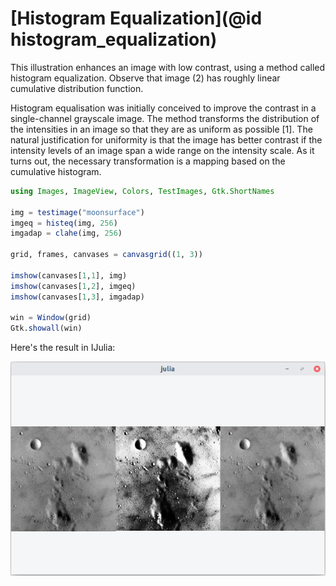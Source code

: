 # [Histogram Equalization](@id histogram_equalization)

This illustration enhances an image with low contrast, using
a method called histogram equalization. Observe that image (2)
has roughly linear cumulative distribution function.

Histogram equalisation was initially conceived to  improve the contrast in a
single-channel grayscale image. The method transforms the
distribution of the intensities in an image so that they are as uniform as
possible [1]. The natural justification for uniformity
is that the image has better contrast  if the intensity levels of an image span
a wide range on the intensity scale. As it turns out, the necessary
transformation is a mapping based on the cumulative histogram.

```julia
using Images, ImageView, Colors, TestImages, Gtk.ShortNames

img = testimage("moonsurface")
imgeq = histeq(img, 256)
imgadap = clahe(img, 256)

grid, frames, canvases = canvasgrid((1, 3)) 

imshow(canvases[1,1], img)
imshow(canvases[1,2], imgeq)
imshow(canvases[1,3], imgadap)

win = Window(grid)
Gtk.showall(win)
```
Here's the result in IJulia:

![moonsurface](../assets/demos/histogram_equalization.png)
